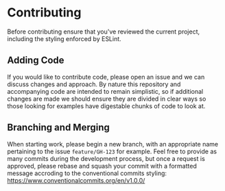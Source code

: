 # Contributing

Before contributing ensure that you've reviewed the current project, including the styling enforced by ESLint.

## Adding Code

If you would like to contribute code, please open an issue and we can discuss changes and approach. By nature this repository and accompanying code are intended to remain simplistic, so if additional changes are made we should ensure they are divided in clear ways so those looking for examples have digestable chunks of code to look at.

## Branching and Merging

When starting work, please begin a new branch, with an appropriate name pertaining to the issue `feature/GH-123` for example. Feel free to provide as many commits during the development process, but once a request is approved, please rebase and squash your commit with a formatted message accroding to the conventional commits styling: https://www.conventionalcommits.org/en/v1.0.0/
